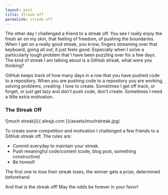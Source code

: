 ```yaml
---
layout: post
title: Streak off
permalink: streak-off
---
```


The other day I challenged a friend to a streak off. You see I really enjoy the fresh air on my skin, that feeling of freedom, of pushing the boundaries. When I get on a really good streak, you know, fingers streaming over that keyboard, going all out, it just feels *good*. Especially when I solve a particularly tough problem that I have been puzzling over for a few days. The kind of streak I am talking about is a GitHub streak, what were you thinking?  

GitHub keeps track of how many days in a row that you have pushed code to a repository. When you are pushing code to a repository you are working, solving problems, creating. I love to create. Sometimes I get off track, or forget, or just get lazy and don't push code, don't create. Sometimes I need a little extra motivation.  

### The Streak Off  

![much streak]({{ alexjp.com }}/assets/muchstreak.jpg)  


To create some competition and motivation I challenged a few friends to a GitHub streak off. The rules are:  

- Commit everyday to maintain your streak.
- Push meaningful code/content (code, blog post, something constructive)
- Be honest!  

The first one to lose their streak loses, the winner gets a prize, determined beforehand.  

And that is the streak off! May the odds be forever in your favor!
